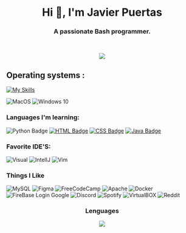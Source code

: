 <!--
**Jaavii004/jaavii004** is a ✨ _special_ ✨ repository because its `README.md` (this file) appears on your GitHub profile.

Here are some ideas to get you started:

- 🔭 I’m currently working on ...
- 🌱 I’m currently learning ...
- 👯 I’m looking to collaborate on ...
- 🤔 I’m looking for help with ...
- 💬 Ask me about ...
- 📫 How to reach me: ...
- 😄 Pronouns: ...
- ⚡ Fun fact: ...
-->

<h1 align="center">Hi 👋, I'm Javier Puertas </h1>
<h3 align="center">A passionate Bash programmer.</h3>

<br>
<p align="center">
  <img src="https://github-readme-stats.vercel.app/api?username=jaavii004&theme=blue-green"/>
</p>

## Operating systems :
[![My Skills](https://skillicons.dev/icons?i=Linux,windows&theme=light)](https://skillicons.dev)

![MacOS](https://img.shields.io/badge/mac%20os-000000?style=for-the-badge&logo=apple&logoColor=white)
![Windows 10](https://img.shields.io/badge/Windows-0078D6?style=for-the-badge&logo=windows&logoColor=white)

### Languages ​​I'm learning: 
![Python Badge](https://img.shields.io/badge/Python-FFD43B?style=for-the-badge&logo=python&logoColor=blue)
[![HTML Badge](https://img.shields.io/badge/html5-%23E34F26.svg?style=for-the-badge&logo=html5&logoColor=white)](https://www.w3schools.com/html/)
[![CSS Badge](https://img.shields.io/badge/CSS-239120?&style=for-the-badge&logo=css3&logoColor=whit)](https://www.w3schools.com/css)
[![Java Badge](https://img.shields.io/badge/Java-ED8B00?style=for-the-badge&logo=java&logoColor=white)](https://docs.microsoft.com/es-es/powershell/)

### Favorite IDE'S:
![Visual](https://img.shields.io/badge/Visual_Studio_Code-0078D4?style=for-the-badge&logo=visual%20studio%20code&logoColor=white) 
![IntelIJ](https://img.shields.io/badge/IntelliJ_IDEA-000000.svg?style=for-the-badge&logo=intellij-idea&logoColor=whit)
![Vim](https://img.shields.io/badge/VIM-%2311AB00.svg?&style=for-the-badge&logo=vim&logoColor=white)


### Things I Like
![MySQL](	https://img.shields.io/badge/MySQL-005C84?style=for-the-badge&logo=mysql&logoColor=white)
![Figma](https://img.shields.io/badge/Figma-F24E1E?style=for-the-badge&logo=figma&logoColor=white)
![FreeCodeCamp](https://img.shields.io/badge/freecodecamp-27273D?style=for-the-badge&logo=freecodecamp&logoColor=white)
![Apache](https://img.shields.io/badge/Apache-D22128?style=for-the-badge&logo=Apache&logoColor=white)
![Docker](https://img.shields.io/badge/Docker-2CA5E0?style=for-the-badge&logo=docker&logoColor=white)
![FireBase Login Google](https://img.shields.io/badge/firebase-ffca28?style=for-the-badge&logo=firebase&logoColor=black)
![Discord](https://img.shields.io/badge/Discord-5865F2?style=for-the-badge&logo=discord&logoColor=white)
![Spotify](https://img.shields.io/badge/Spotify-1ED760?&style=for-the-badge&logo=spotify&logoColor=white)
![VirtualBOX](https://img.shields.io/badge/VirtualBox-21416b?style=for-the-badge&logo=VirtualBox&logoColor=white)
![Reddit](https://img.shields.io/badge/Reddit-FF4500?style=for-the-badge&logo=reddit&logoColor=white)




<h3 align="center">Lenguages</h3>
<p align="center">
  <img src="https://github-readme-stats.vercel.app/api/top-langs/?username=jaavii004&theme=blue-green"/>
</p>

